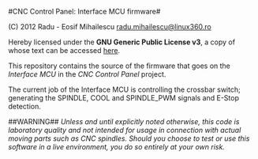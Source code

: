 #CNC Control Panel: Interface MCU firmware#


(C) 2012 Radu - Eosif Mihailescu <radu.mihailescu@linux360.ro>

Hereby licensed under the **GNU Generic Public License v3**, a copy of whose text
can be accessed [here](http://www.gnu.org/licenses/gpl.html).

This repository contains the source of the firmware that goes on the *Interface MCU*
in the *CNC Control Panel* project.

The current job of the Interface MCU is controlling the crossbar switch; 
generating the SPINDLE, COOL and SPINDLE_PWM signals and E-Stop detection.

##WARNING##
*Unless and until explicitly noted otherwise, this code is laboratory quality and
not intended for usage in connection with actual moving parts such as CNC spindles.
Should you choose to test or use this software in a live environment, you do so
entirely at your own risk.*